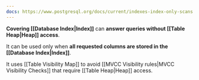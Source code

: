 ```yaml
---
docs: https://www.postgresql.org/docs/current/indexes-index-only-scans.html
---
```

**Covering [[Database Index|Index]]** can **answer queries without [[Table Heap|Heap]] access**.

It can be used only when **all requested columns are stored in the [[Database Index|Index]]**.

It uses [[Table Visibility Map]] to avoid [[MVCC Visibility rules|MVCC Visibility Checks]] that require [[Table Heap|Heap]] access.
